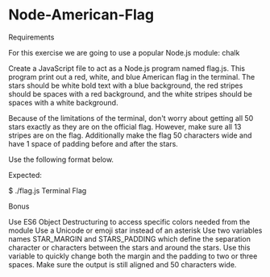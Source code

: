 # Node-American-Flag

Requirements

For this exercise we are going to use a popular Node.js module: chalk

Create a JavaScript file to act as a Node.js program named flag.js. This program print out a red, white, and blue American flag in the terminal. The stars should be white bold text with a blue background, the red stripes should be spaces with a red background, and the white stripes should be spaces with a white background.

Because of the limitations of the terminal, don't worry about getting all 50 stars exactly as they are on the official flag. However, make sure all 13 stripes are on the flag. Additionally make the flag 50 characters wide and have 1 space of padding before and after the stars.

Use the following format below.

Expected:

$ ./flag.js
Terminal Flag

Bonus

Use ES6 Object Destructuring to access specific colors needed from the module
Use a Unicode or emoji star instead of an asterisk
Use two variables names STAR_MARGIN and STARS_PADDING which define the separation character or characters between the stars and around the stars. Use this variable to quickly change both the margin and the padding to two or three spaces. Make sure the output is still aligned and 50 characters wide.
